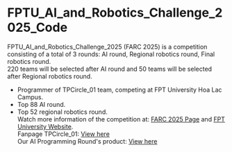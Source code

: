 # FPTU_AI_and_Robotics_Challenge_2025_Code  
FPTU_AI_and_Robotics_Challenge_2025 (FARC 2025) is a competition consisting of a total of 3 rounds: AI round, Regional robotics round, Final robotics round.  
220 teams will be selected after AI round and 50 teams will be selected after Regional robotics round.  
+ Programmer of TPCircle_01 team, competing at FPT University Hoa Lac Campus.  
+ Top 88 AI round.  
+ Top 52 regional robotics round.  
Watch more information of the competition at: [FARC 2025 Page](https://www.facebook.com/FPTUAiroboticschallenge) and [FPT University Website](https://daihoc.fpt.edu.vn/).  
Fanpage TPCircle_01: [View here](https://www.facebook.com/tpcirclehp)  
Our AI Programming Round's product: [View here](https://partyrock.aws/u/Benny234/PCESALWss/SONG-XANH-CUNG-ECOBOT)  
